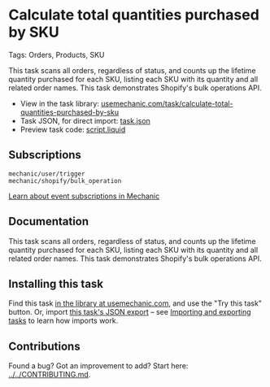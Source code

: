 # Calculate total quantities purchased by SKU

Tags: Orders, Products, SKU

This task scans all orders, regardless of status, and counts up the lifetime quantity purchased for each SKU, listing each SKU with its quantity and all related order names. This task demonstrates Shopify's bulk operations API.

* View in the task library: [usemechanic.com/task/calculate-total-quantities-purchased-by-sku](https://usemechanic.com/task/calculate-total-quantities-purchased-by-sku)
* Task JSON, for direct import: [task.json](../../tasks/calculate-total-quantities-purchased-by-sku.json)
* Preview task code: [script.liquid](./script.liquid)

## Subscriptions

```liquid
mechanic/user/trigger
mechanic/shopify/bulk_operation
```

[Learn about event subscriptions in Mechanic](https://docs.usemechanic.com/article/408-subscriptions)

## Documentation

This task scans all orders, regardless of status, and counts up the lifetime quantity purchased for each SKU, listing each SKU with its quantity and all related order names. This task demonstrates Shopify's bulk operations API.

## Installing this task

Find this task [in the library at usemechanic.com](https://usemechanic.com/task/calculate-total-quantities-purchased-by-sku), and use the "Try this task" button. Or, import [this task's JSON export](../../tasks/calculate-total-quantities-purchased-by-sku.json) – see [Importing and exporting tasks](https://docs.usemechanic.com/article/505-importing-and-exporting-tasks) to learn how imports work.

## Contributions

Found a bug? Got an improvement to add? Start here: [../../CONTRIBUTING.md](../../CONTRIBUTING.md).
